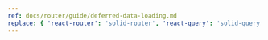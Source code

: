 ```yaml
---
ref: docs/router/guide/deferred-data-loading.md
replace: { 'react-router': 'solid-router', 'react-query': 'solid-query' }
---
```


[//]: # 'DeferredWithAwaitFinalTip'
[//]: # 'DeferredWithAwaitFinalTip'
[//]: # 'SSRContent'
[//]: # 'SSRContent'
